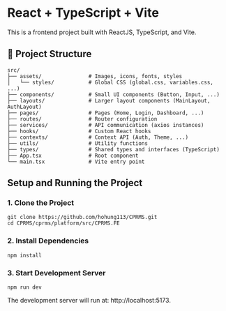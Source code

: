 # React + TypeScript + Vite

This is a frontend project built with ReactJS, TypeScript, and Vite.

## 📁 Project Structure

```
src/
├── assets/               # Images, icons, fonts, styles
│   └── styles/           # Global CSS (global.css, variables.css, ...)
├── components/           # Small UI components (Button, Input, ...)
├── layouts/              # Larger layout components (MainLayout, AuthLayout)
├── pages/                # Pages (Home, Login, Dashboard, ...)
├── routes/               # Router configuration
├── services/             # API communication (axios instances)
├── hooks/                # Custom React hooks
├── contexts/             # Context API (Auth, Theme, ...)
├── utils/                # Utility functions
├── types/                # Shared types and interfaces (TypeScript)
├── App.tsx               # Root component
└── main.tsx              # Vite entry point
```

## Setup and Running the Project
### 1. Clone the Project
```
git clone https://github.com/hohung113/CPRMS.git
cd CPRMS/cprms/platform/src/CPRMS.FE
```

### 2. Install Dependencies
```
npm install
```

### 3. Start Development Server
```
npm run dev
```

The development server will run at: http://localhost:5173.
